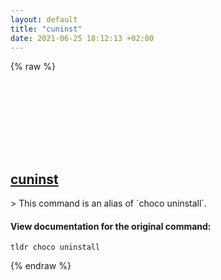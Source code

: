 ```yaml
---
layout: default
title: "cuninst"
date: 2021-06-25 18:12:13 +02:00
---
```

{% raw %}
<h2 id="cuninst">
  <a href="/en/windows/cuninst.html">cuninst</a> <a href="#cuninst"><svg class="icon">
    <use href="/assets/images/unicode_sprite.svg#link" />
  </svg></a>
</h2>
> This command is an alias of `choco uninstall`.

#### View documentation for the original command:
```shell
tldr choco uninstall
```
{% endraw %}